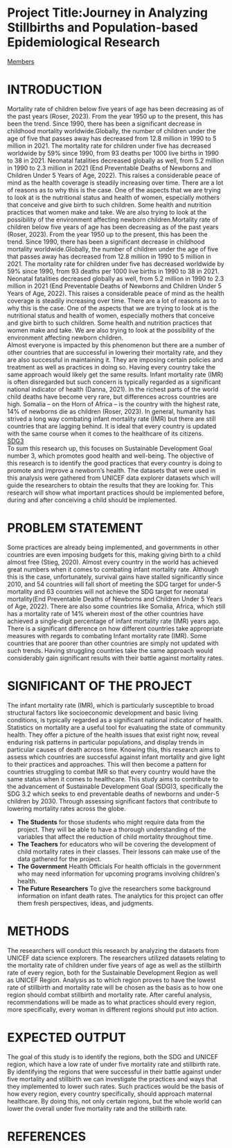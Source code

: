 # Project Title:Journey in Analyzing Stillbirths and Population-based Epidemiological Research
[Members](Image/TEAM%20JASPER.jpg)
# INTRODUCTION
Mortality rate of children below five years of age has been decreasing as of the past years (Roser, 2023). From the year 1950 up to the present, this has been the trend. Since 1990, there has been a significant decrease in childhood mortality worldwide.Globally, the number of children under the age of five that passes away has decreased from 12.8 million in 1990 to 5 million in 2021. The mortality rate for children under five has decreased worldwide by 59% since 1990, from 93 deaths per 1000 live births in 1990 to 38 in 2021. Neonatal fatalities decreased globally as well, from 5.2 million in 1990 to 2.3 million in 2021 (End Preventable Deaths of Newborns and Children Under 5 Years of Age, 2022). This raises a considerable peace of mind as the health coverage is steadily increasing over time. There are a lot of reasons as to why this is the case. One of the aspects that we are trying to look at is the nutritional status and health of women, especially mothers that conceive and give birth to such children. Some health and nutrition practices that women make and take. We are also trying to look at the possibility of the environment affecting newborn children.Mortality rate of children below five years of age has been decreasing as of the past years (Roser, 2023). From the year 1950 up to the present, this has been the trend. Since 1990, there has been a significant decrease in childhood mortality worldwide.Globally, the number of children under the age of five that passes away has decreased from 12.8 million in 1990 to 5 million in 2021. The mortality rate for children under five has decreased worldwide by 59% since 1990, from 93 deaths per 1000 live births in 1990 to 38 in 2021. Neonatal fatalities decreased globally as well, from 5.2 million in 1990 to 2.3 million in 2021 (End Preventable Deaths of Newborns and Children Under 5 Years of Age, 2022). This raises a considerable peace of mind as the health coverage is steadily increasing over time. There are a lot of reasons as to why this is the case. One of the aspects that we are trying to look at is the nutritional status and health of women, especially mothers that conceive and give birth to such children. Some health and nutrition practices that women make and take. We are also trying to look at the possibility of the environment affecting newborn children.
<br>Almost everyone is impacted by this phenomenon but there are a number of other countries that are successful in lowering their mortality rate, and they are also successful in maintaining it. They are imposing certain policies and treatment as well as practices in doing so. Having every country take the same approach would likely get the same results. Infant mortality rate (IMR) is often disregarded but such concern is typically regarded as a significant national indicator of health (Danna, 2021).  In the richest parts of the world child deaths have become very rare, but differences across countries are high. Somalia – on the Horn of Africa – is the country with the highest rate, 14% of newborns die as children (Roser, 2023). In general, humanity has strived a long way combating infant mortality rate (IMR) but there are still countries that are lagging behind.  It is ideal that every country is updated with the same course when it comes to the healthcare of its citizens.
<br>[SDG3](Image/1_bD6Q8IDG3Ef444SAOnNiyg.png)
<br>To sum this research up, this focuses on Sustainable Development Goal number 3, which promotes good health and well-being. The objective of this research is to identify the good practices that every country is doing to promote and improve a newborn’s health. The datasets that were used in this analysis were gathered from UNICEF data explorer datasets which will guide the researchers to obtain the results that they are looking for. This research will show what important practices should be implemented before, during and after conceiving a child should be implemented. 
# PROBLEM STATEMENT
Some practices are already being implemented, and governments in other countries are even imposing budgets for this, making giving birth to a child almost free (Stieg, 2020). Almost every country in the world has achieved great numbers when it comes to combating infant mortality rate. Although this is the case, unfortunately, survival gains have stalled significantly since 2010, and 54 countries will fall short of meeting the SDG target for under-5 mortality and 63 countries will not achieve the SDG target for neonatal mortality(End Preventable Deaths of Newborns and Children Under 5 Years of Age, 2022). There are also some countries like Somalia, Africa, which still has a mortality rate of 14% wherein most of the other countries have achieved a single-digit percentage of infant mortality rate (IMR) years ago.
There is a significant difference on how different countries take appropriate measures with regards to combating Infant mortality rate (IMR). Some countries that are poorer than other countries are simply not updated with such trends. Having struggling countries take the same approach would considerably gain significant results with their battle against mortality rates.
# SIGNIFICANT OF THE PROJECT
The infant mortality rate (IMR), which is particularly susceptible to broad structural factors like socioeconomic development and basic living conditions, is typically regarded as a significant national indicator of health. Statistics on mortality are a useful tool for evaluating the state of community health. They offer a picture of the health issues that exist right now, reveal enduring risk patterns in particular populations, and display trends in particular causes of death across time. Knowing this, this research aims to assess which countries are successful against infant mortality and give light to their practices and approaches. This will then become a pattern for countries struggling to combat IMR so that every country would have the same status when it comes to healthcare.
This study aims to contribute to the advancement of Sustainable Development Goal (SDG)3, specifically the SDG 3.2 which seeks to end preventable deaths of newborns and under-5 children by 2030. Through assessing significant factors that contribute to lowering mortality rates across the globe.
- **The Students** for those students who might require data from the project. They will be able to have a thorough understanding of the variables that affect the reduction of child mortality throughout time.
- **The Teachers** for educators who will be covering the development of child mortality rates in their classes. Their lessons can make use of the data gathered for the project.
- **The Government** Health Officials For health officials in the government who may need information for upcoming programs involving children's health.
- **The Future Researchers** To give the researchers some background information on infant death rates. The analytics for this project can offer them fresh perspectives, ideas, and judgments.
# METHODS
The researchers will conduct this research by analyzing the datasets from UNICEF data science explorers. The researchers utilized datasets relating to the mortality rate of children under five years of age as well as the stillbirth rate of every region, both for the Sustainable Development Region as well as UNICEF Region. Analysis as to which region proves to have the lowest rate of stillbirth and mortality rate will be chosen as the basis as to how one region should combat stillbirth and mortality rate. After careful analysis, recommendations will be made as to what practices should every region, more specifically, every woman in different regions should put into action.
# EXPECTED OUTPUT
The goal of this study is to identify the regions, both the SDG and UNICEF region, which have a low rate of under five mortality rate and stillbirth rate. By identifying the regions that were successful in their battle against under five mortality and stillbirth we can investigate the practices and ways that they implemented to lower such rates. Such practices would be the basis of how every region, every country specifically, should approach maternal healthcare. By doing this, not only certain regions, but the whole world can lower the overall under five mortality rate and the stillbirth rate.
# REFERENCES
